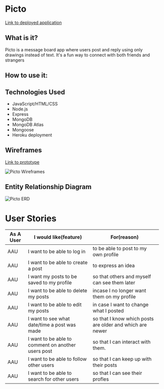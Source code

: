 # Picto

[Link to deployed application](https://picto-app.herokuapp.com/)

## What is it?
Picto is a message board app where users post and reply using only drawings instead of text.  It's a fun way to connect with both friends and strangers
## How to use it:


## Technologies Used
* JavaScript/HTML/CSS
* Node.js
* Express
* MongoDB
* MongoDB Atlas
* Mongoose
* Heroku deployment


## Wireframes

[Link to prototype](https://projects.invisionapp.com/share/QFTMQUEBNUR#/screens)

![Picto Wireframes](https://i.imgur.com/LvW2D4q.png)

## Entity Relationship Diagram

![Picto ERD](https://i.imgur.com/Hw6stXf.png)

# User Stories

As A User | I would like(feature) | For(reason)
------------ | ------------- | -------------
AAU | I want to be able to log in | to be able to post to my own profile
AAU | I want to be able to create a post | to express an idea
AAU | I want my posts to be saved to my profile | so that others and myself can see them later
AAU | I want to be able to delete my posts | incase I no longer want them on my profile
AAU | I want to be able to edit my posts | in case I want to change what I posted
AAU | I want to see what date/time a post was made | so that I know which posts are older and which are newer
AAU |  I want to be able to comment on another users post | so that I can interact with them.
AAU | I want to be able to follow other users | so that I can keep up with their posts 
AAU | I want to be able to search for other users | so that I can see their profles


## 